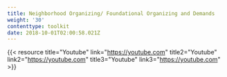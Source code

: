 ```yaml
---
title: Neighborhood Organizing/ Foundational Organizing and Demands
weight: '30'
contenttype: toolkit
date: 2018-10-01T02:00:58.021Z
---
```

{{< resource title="Youtube" link="https://youtube.com" title2="Youtube" link2="https://youtube.com" title3="Youtube" link3="https://youtube.com" >}}
